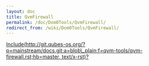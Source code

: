 ```yaml
---
layout: doc
title: QvmFirewall
permalink: /doc/Dom0Tools/QvmFirewall/
redirect_from: /wiki/Dom0Tools/QvmFirewall/
---
```


[Include(http://git.qubes-os.org/?p=mainstream/docs.git;a=blob\_plain;f=qvm-tools/qvm-firewall.rst;hb=master, text/x-rst)?](/doc/Dom0Tools/Include(http%3A/git.qubes-os.org?p=mainstream/docs.git;a=blob_plain;f=qvm-tools/qvm-firewall.rst;hb=master,%20text/x-rst))

